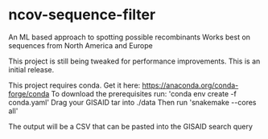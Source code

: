 # ncov-sequence-filter
An ML based approach to spotting possible recombinants
Works best on sequences from North America and Europe

This project is still being tweaked for performance improvements. This is an initial release.

This project requires conda. Get it here:
https://anaconda.org/conda-forge/conda
To download the prerequisites run: 'conda env create -f conda.yaml'
Drag your GISAID tar into ./data
Then run 'snakemake --cores all'

The output will be a CSV that can be pasted into the GISAID search query
